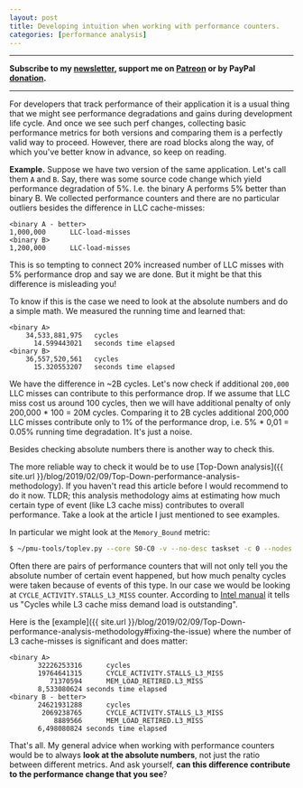 ```yaml
---
layout: post
title: Developing intuition when working with performance counters.
categories: [performance analysis]
---
```


------
**Subscribe to my [newsletter](https://mailchi.mp/4eb73720aafe/easyperf), support me on [Patreon](https://www.patreon.com/dendibakh) or by PayPal [donation](https://www.paypal.com/cgi-bin/webscr?cmd=_donations&business=TBM3NW8TKTT34&currency_code=USD&source=url).**

------

For developers that track performance of their application it is a usual thing that we might see performance degradations and gains during development life cycle. And once we see such perf changes, collecting basic performance metrics for both versions and comparing them is a perfectly valid way to proceed. However, there are road blocks along the way, of which you've better know in advance, so keep on reading.

**Example.** Suppose we have two version of the same application. Let's call them `A` and `B`. Say, there was some source code change which yield performance degradation of 5%. I.e. the binary A performs 5% better than binary B. We collected performance counters and there are no particular outliers besides the difference in LLC cache-misses:
```
<binary A - better>
1,000,000      LLC-load-misses
<binary B>
1,200,000      LLC-load-misses
```

This is so tempting to connect 20% increased number of LLC misses with 5% performance drop and say we are done. But it might be that this difference is misleading you!

To know if this is the case we need to look at the absolute numbers and do a simple math. We measured the running time and learned that:

```
<binary A>
    34,533,881,975   cycles
      14.599443021   seconds time elapsed
<binary B>
    36,557,520,561   cycles
      15.320553207   seconds time elapsed
```

We have the difference in ~2B cycles. Let's now check if additional `200,000` LLC misses can contribute to this performance drop. If we assume that LLC miss cost us around 100 cycles, then we will have additional penalty of only 200,000 * 100 = 20M cycles. Comparing it to 2B cycles additional 200,000 LLC misses contribute only to 1% of the performance drop, i.e. 5% * 0,01 = 0.05% running time degradation. It's just a noise.

Besides checking absolute numbers there is another way to check this. 

The more reliable way to check it would be to use [Top-Down analysis]({{ site.url }}/blog/2019/02/09/Top-Down-performance-analysis-methodology). If you haven't read this article before I would recommend to do it now. TLDR; this analysis methodology aims at estimating how much certain type of event (like L3 cache miss) contributes to overall performance. Take a look at the article I just mentioned to see examples.

In particular we might look at the `Memory_Bound` metric:
```bash
$ ~/pmu-tools/toplev.py --core S0-C0 -v --no-desc taskset -c 0 --nodes Memory_Bound <your_app>
```

Often there are pairs of performance counters that will not only tell you the absolute number of certain event happened, but how much penalty cycles were taken because of events of this type. In our case we would be looking at `CYCLE_ACTIVITY.STALLS_L3_MISS` counter. According to [Intel manual]() it tells us "Cycles while L3 cache miss demand load is outstanding".

Here is the [example]({{ site.url }}/blog/2019/02/09/Top-Down-performance-analysis-methodology#fixing-the-issue) where the number of L3 cache-misses is significant and does matter:

```
<binary A>
       32226253316      cycles                                                      
       19764641315      CYCLE_ACTIVITY.STALLS_L3_MISS 
          71370594      MEM_LOAD_RETIRED.L3_MISS 
       8,533080624 seconds time elapsed
<binary B - better>
       24621931288      cycles                                                      
        2069238765      CYCLE_ACTIVITY.STALLS_L3_MISS                                   
           8889566      MEM_LOAD_RETIRED.L3_MISS                                    
       6,498080824 seconds time elapsed
```

That's all. My general advice when working with performance counters would be to always **look at the absolute numbers**, not just the ratio between different metrics. And ask yourself, **can this difference contribute to the performance change that you see**?
